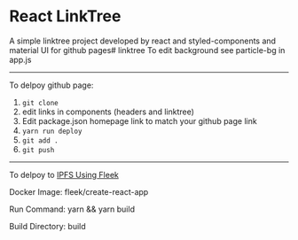 # React LinkTree

A simple linktree project developed by react and styled-components and material UI for github pages# linktree
To edit background see particle-bg in app.js

------

To delpoy github page:

1. `git clone`
2. edit links in components (headers and linktree)
3. Edit package.json homepage link to match your github page link
4. `yarn run deploy`
5. `git add .`
6. `git push `

------

To delpoy to [IPFS Using Fleek](https://ipfs.io/bafybeiezsw4ri4t54xktqoyirtiytgvz52o6cw6trvmfiz6vn5god7cv4y/hosting/site-deployment/#configuring-the-deployment)

Docker Image: fleek/create-react-app	

Run Command: yarn && yarn build	

Build Directory: build
